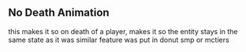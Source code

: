 ## No Death Animation

this makes it so on death of a player, makes it so the entity stays in the same state as it was
similar feature was put in donut smp or mctiers
